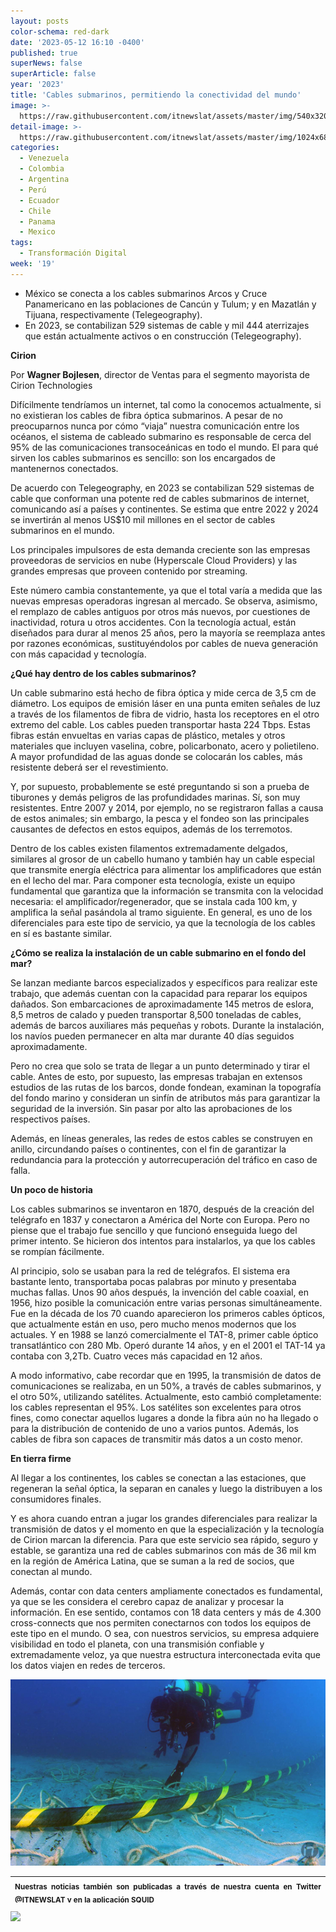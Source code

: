 ```yaml
---
layout: posts
color-schema: red-dark
date: '2023-05-12 16:10 -0400'
published: true
superNews: false
superArticle: false
year: '2023'
title: 'Cables submarinos, permitiendo la conectividad del mundo'
image: >-
  https://raw.githubusercontent.com/itnewslat/assets/master/img/540x320/Cable-Submarino-p.jpg
detail-image: >-
  https://raw.githubusercontent.com/itnewslat/assets/master/img/1024x680/Cable-Submarino-g.jpg
categories:
  - Venezuela
  - Colombia
  - Argentina
  - Perú
  - Ecuador
  - Chile
  - Panama
  - Mexico
tags:
  - Transformación Digital
week: '19'
---
```

- México se conecta a los cables submarinos Arcos y Cruce Panamericano en las poblaciones de Cancún y Tulum; y en Mazatlán y Tijuana, respectivamente (Telegeography).
- En 2023, se contabilizan 529 sistemas de cable y mil 444 aterrizajes que están actualmente activos o en construcción (Telegeography).


**Cirion**

Por **Wagner Bojlesen**, director de Ventas para el segmento mayorista de Cirion Technologies

Difícilmente tendríamos un internet, tal como la conocemos actualmente, si no existieran los cables de fibra óptica submarinos. A pesar de no preocuparnos nunca por cómo “viaja” nuestra comunicación entre los océanos, el sistema de cableado submarino es responsable de cerca del 95% de las comunicaciones transoceánicas en todo el mundo. El para qué sirven los cables submarinos es sencillo: son los encargados de mantenernos conectados.

De acuerdo con Telegeography, en 2023 se contabilizan 529 sistemas de cable que conforman una potente red de cables submarinos de internet, comunicando así a países y continentes. Se estima que entre 2022 y 2024 se invertirán al menos US$10 mil millones en el sector de cables submarinos en el mundo.

Los principales impulsores de esta demanda creciente son las empresas proveedoras de servicios en nube (Hyperscale Cloud Providers) y las grandes empresas que proveen contenido por streaming.

Este número cambia constantemente, ya que el total varía a medida que las nuevas empresas operadoras ingresan al mercado. Se observa, asimismo, el remplazo de cables antiguos por otros más nuevos, por cuestiones de inactividad, rotura u otros accidentes. Con la tecnología actual, están diseñados para durar al menos 25 años, pero la mayoría se reemplaza antes por razones económicas, sustituyéndolos por cables de nueva generación con más capacidad y tecnología.

**¿Qué hay dentro de los cables submarinos?**

Un cable submarino está hecho de fibra óptica y mide cerca de 3,5 cm de diámetro. Los equipos de emisión láser en una punta emiten señales de luz a través de los filamentos de fibra de vidrio, hasta los receptores en el otro extremo del cable. Los cables pueden transportar hasta 224 Tbps. Estas fibras están envueltas en varias capas de plástico, metales y otros materiales que incluyen vaselina, cobre, policarbonato, acero y polietileno. A mayor profundidad de las aguas donde se colocarán los cables, más resistente deberá ser el revestimiento.

Y, por supuesto, probablemente se esté preguntando si son a prueba de tiburones y demás peligros de las profundidades marinas. Sí, son muy resistentes. Entre 2007 y 2014, por ejemplo, no se registraron fallas a causa de estos animales; sin embargo, la pesca y el fondeo son las principales causantes de defectos en estos equipos, además de los terremotos.

Dentro de los cables existen filamentos extremadamente delgados, similares al grosor de un cabello humano y también hay un cable especial que transmite energía eléctrica para alimentar los amplificadores que están en el lecho del mar. Para componer esta tecnología, existe un equipo fundamental que garantiza que la información se transmita con la velocidad necesaria: el amplificador/regenerador, que se instala cada 100 km, y amplifica la señal pasándola al tramo siguiente. En general, es uno de los diferenciales para este tipo de servicio, ya que la tecnología de los cables en sí es bastante similar.

**¿Cómo se realiza la instalación de un cable submarino en el fondo del mar?**

Se lanzan mediante barcos especializados y específicos para realizar este trabajo, que además cuentan con la capacidad para reparar los equipos dañados. Son embarcaciones de aproximadamente 145 metros de eslora, 8,5 metros de calado y pueden transportar 8,500 toneladas de cables, además de barcos auxiliares más pequeñas y robots. Durante la instalación, los navíos pueden permanecer en alta mar durante 40 días seguidos aproximadamente.

Pero no crea que solo se trata de llegar a un punto determinado y tirar el cable. Antes de esto, por supuesto, las empresas trabajan en extensos estudios de las rutas de los barcos, donde fondean, examinan la topografía del fondo marino y consideran un sinfín de atributos más para garantizar la seguridad de la inversión. Sin pasar por alto las aprobaciones de los respectivos países.

Además, en líneas generales, las redes de estos cables se construyen en anillo, circundando países o continentes, con el fin de garantizar la redundancia para la protección y autorrecuperación del tráfico en caso de falla.

**Un poco de historia**

Los cables submarinos se inventaron en 1870, después de la creación del telégrafo en 1837 y conectaron a América del Norte con Europa. Pero no piense que el trabajo fue sencillo y que funcionó enseguida luego del primer intento. Se hicieron dos intentos para instalarlos, ya que los cables se rompían fácilmente.

Al principio, solo se usaban para la red de telégrafos. El sistema era bastante lento, transportaba pocas palabras por minuto y presentaba muchas fallas. Unos 90 años después, la invención del cable coaxial, en 1956, hizo posible la comunicación entre varias personas simultáneamente. Fue en la década de los 70 cuando aparecieron los primeros cables ópticos, que actualmente están en uso, pero mucho menos modernos que los actuales. Y en 1988 se lanzó comercialmente el TAT-8, primer cable óptico transatlántico con 280 Mb. Operó durante 14 años, y en el 2001 el TAT-14 ya contaba con 3,2Tb. Cuatro veces más capacidad en 12 años.

A modo informativo, cabe recordar que en 1995, la transmisión de datos de comunicaciones se realizaba, en un 50%, a través de cables submarinos, y el otro 50%, utilizando satélites. Actualmente, esto cambió completamente: los cables representan el 95%. Los satélites son excelentes para otros fines, como conectar aquellos lugares a donde la fibra aún no ha llegado o para la distribución de contenido de uno a varios puntos. Además, los cables de fibra son capaces de transmitir más datos a un costo menor.

**En tierra firme**

Al llegar a los continentes, los cables se conectan a las estaciones, que regeneran la señal óptica, la separan en canales y luego la distribuyen a los consumidores finales.

Y es ahora cuando entran a jugar los grandes diferenciales para realizar la transmisión de datos y el momento en que la especialización y la tecnología de Cirion marcan la diferencia. Para que este servicio sea rápido, seguro y estable, se garantiza una red de cables submarinos con más de 36 mil km en la región de América Latina, que se suman a la red de socios, que conectan al mundo.

Además, contar con data centers ampliamente conectados es fundamental, ya que se les considera el cerebro capaz de analizar y procesar la información. En ese sentido, contamos con 18 data centers y más de 4.300 cross-connects que nos permiten conectarnos con todos los equipos de este tipo en el mundo. O sea, con nuestros servicios, su empresa adquiere visibilidad en todo el planeta, con una transmisión confiable y extremadamente veloz, ya que nuestra estructura interconectada evita que los datos viajen en redes de terceros.

![](https://raw.githubusercontent.com/itnewslat/assets/master/img/540x320/Cable-Submarino-p.jpg)

<table style="height: 42px;" width="569">
<tbody>
<tr>
<td style="text-align: justify;"><sub><strong>Nuestras noticias también son publicadas a través de nuestra cuenta en Twitter <a href="https://twitter.com/itnewslat?lang=es">@ITNEWSLAT</a> y en la aplicación <a href="https://squidapp.co/en/">SQUID</a></strong></sub></td>
</tr>
</tbody>
</table>

<img src="https://tracker.metricool.com/c3po.jpg?hash=56f88a41e39ab42c063cc51676587a04"/>

